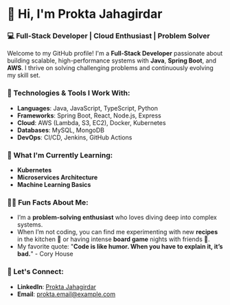 
# 👋 Hi, I'm Prokta Jahagirdar

### 💻 Full-Stack Developer | Cloud Enthusiast | Problem Solver

Welcome to my GitHub profile! I'm a **Full-Stack Developer** passionate about building scalable, high-performance systems with **Java**, **Spring Boot**, and **AWS**. I thrive on solving challenging problems and continuously evolving my skill set.

### 🚀 Technologies & Tools I Work With:

- **Languages**: Java, JavaScript, TypeScript, Python
- **Frameworks**: Spring Boot, React, Node.js, Express
- **Cloud**: AWS (Lambda, S3, EC2), Docker, Kubernetes
- **Databases**: MySQL, MongoDB
- **DevOps**: CI/CD, Jenkins, GitHub Actions

### 🌱 What I'm Currently Learning:

- **Kubernetes**
- **Microservices Architecture**
- **Machine Learning Basics**

### 🧑‍💻 Fun Facts About Me:

- I’m a **problem-solving enthusiast** who loves diving deep into complex systems.
- When I’m not coding, you can find me experimenting with new **recipes** in the kitchen 🍳 or having intense **board game** nights with friends 🎲.
- My favorite quote: "**Code is like humor. When you have to explain it, it’s bad.**" - Cory House

### 🤝 Let's Connect:

- **LinkedIn**: [Prokta Jahagirdar](https://www.linkedin.com/in/jprokta/)
- **Email**: [prokta.email@example.com](jprokta23@gmail.com)


<!--
**ProktaJahagirdar/ProktaJahagirdar** is a ✨ _special_ ✨ repository because its `README.md` (this file) appears on your GitHub profile.

Here are some ideas to get you started:

- 🔭 I’m currently working on ...
- 🌱 I’m currently learning ...
- 👯 I’m looking to collaborate on ...
- 🤔 I’m looking for help with ...
- 💬 Ask me about ...
- 📫 How to reach me: ...
- 😄 Pronouns: ...
- ⚡ Fun fact: ...
-->
